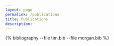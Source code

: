 ```yaml
---
layout: page
permalink: /publications
title: Publications
description:
---
```


{% bibliography --file tim.bib --file morgan.bib %}
